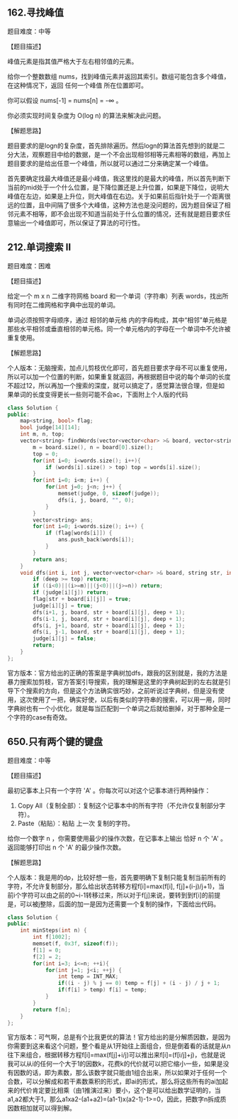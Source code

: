 ## 162.寻找峰值

题目难度：中等

【题目描述】

峰值元素是指其值严格大于左右相邻值的元素。

给你一个整数数组 nums，找到峰值元素并返回其索引。数组可能包含多个峰值，在这种情况下，返回 任何一个峰值 所在位置即可。

你可以假设 nums[-1] = nums[n] = -∞ 。

你必须实现时间复杂度为 O(log n) 的算法来解决此问题。

【解题思路】

题目要求的是logn的复杂度，首先排除遍历。然后logn的算法首先想到的就是二分大法，观察题目中给的数据，是一个不会出现相邻相等元素相等的数组，再加上题目要求的是给出任意一个峰值，所以就可以通过二分来确定某一个峰值。

首先要确定找最大峰值还是最小峰值，我这里找的是最大的峰值，所以首先判断下当前的mid处于一个什么位置，是下降位置还是上升位置，如果是下降位，说明大峰值在左边，如果是上升位，则大峰值在右边。关于如果前后指针处于一个距离很远的位置，且中间隔了很多个大峰值，这种方法也是没问题的，因为题目保证了相邻元素不相等，即不会出现不知道当前处于什么位置的情况，还有就是题目要求任意输出一个峰值即可，所以保证了算法的可行性。

## 212.单词搜索 II

题目难度：困难

【题目描述】

给定一个 m x n 二维字符网格 board 和一个单词（字符串）列表 words，找出所有同时在二维网格和字典中出现的单词。

单词必须按照字母顺序，通过 相邻的单元格 内的字母构成，其中“相邻”单元格是那些水平相邻或垂直相邻的单元格。同一个单元格内的字母在一个单词中不允许被重复使用。

【解题思路】

个人版本：无脑搜索，加点儿剪枝优化即可，首先题目要求字母不可以重复使用，所以可以加一个位置的判断，如果重复就返回，再根据题目中说的每个单词的长度不超过12，所以再加一个搜索的深度，就可以搞定了，感觉算法很合理，但是如果单词的长度变得更长一些则可能不会ac，下面附上个人版的代码

```c++
class Solution {
public:
    map<string, bool> flag;
    bool judge[14][14];
    int m, n, top;
    vector<string> findWords(vector<vector<char> >& board, vector<string>& words) {
        m = board.size(), n = board[0].size();
        top = 0;
        for(int i=0; i<words.size(); i++){
            if (words[i].size() > top) top = words[i].size();
        }
        for(int i=0; i<m; i++) {
            for(int j=0; j<n; j++) {
                memset(judge, 0, sizeof(judge));
                dfs(i, j, board, "", 0);
            }
        }
        vector<string> ans;
        for(int i=0; i<words.size(); i++) {
            if (flag[words[i]]) {
                ans.push_back(words[i]);
            }
        }
        return ans;
    }
    void dfs(int i, int j, vector<vector<char> >& board, string str, int deep) {
        if (deep >= top) return;
        if ((i<0)||(i>=m)||(j<0)||(j>=n)) return;
        if (judge[i][j]) return;
        flag[str + board[i][j]] = true;
        judge[i][j] = true;
        dfs(i+1, j, board, str + board[i][j], deep + 1);
        dfs(i-1, j, board, str + board[i][j], deep + 1);
        dfs(i, j+1, board, str + board[i][j], deep + 1);
        dfs(i, j-1, board, str + board[i][j], deep + 1);
        judge[i][j] = false;
        return;
    }
};
```

官方版本：官方给出的正确的答案是字典树加dfs，跟我的区别就是，我的方法是暴力搜索加剪枝，官方答案引导搜索，我的理解是这里的字典树起到的左右就是引导下个搜索的方向，但是这个方法确实很巧妙，之前听说过字典树，但是没有使用，这次使用了一把，确实好使，以后有类似的字符串的搜索，可以用一用，同时字典树也有一个小优化，就是每当匹配到一个单词之后就给删掉，对于那种全是一个字符的case有奇效。

## 650.只有两个键的键盘

题目难度：中等

【题目描述】

最初记事本上只有一个字符 'A' 。你每次可以对这个记事本进行两种操作：

1. Copy All（复制全部）：复制这个记事本中的所有字符（不允许仅复制部分字符）。
2. Paste（粘贴）：粘贴 上一次 复制的字符。

给你一个数字 n ，你需要使用最少的操作次数，在记事本上输出 恰好 n 个 'A' 。返回能够打印出 n 个 'A' 的最少操作次数。

【解题思路】

个人版本：我是用的dp，比较好想一些，首先要明确下复制只能复制当前所有的字符，不允许复制部分，那么给出状态转移方程f[i]=max(f[i], f[j]+(i-j)/j+1)，当前i个字符可以由之前的0~i-1转移过来，所以对于f[j]来说，要转到到f[i]的前提是，可以被j整除，后面的加一是因为还需要一个复制的操作，下面给出代码。

```c++
class Solution {
public:
    int minSteps(int n) {
        int f[1002];
        memset(f, 0x3f, sizeof(f));
        f[1] = 0;
        f[2] = 2;
        for(int i=3; i<=n; ++i){
            for(int j=1; j<i; ++j) {
                int temp = INT_MAX;
                if((i - j) % j == 0) temp = f[j] + (i - j) / j + 1;
                if(f[i] > temp) f[i] = temp; 
            }
        }
        return f[n];
    }
};
```

官方版本：可气啊，总是有个比我更优的算法！官方给出的是分解质因数，是因为你需要到这来看这个问题，整个看是从1开始往上面组合，但是倒着看的话就是从n往下来组合，根据转移方程f[i]=max(f[j]+i/j)可以推出来f[i]=(f[i/j]+j)，也就是说我可以从i的任何一个大于1的因数k，花费k的代价就可以把它缩小一些，如果是没有因数的话，即为素数，那么该数字就只能由1组合出来，所以如果对于任何一个合数，可以分解成和若干素数乘积的形式，即ai的形式，那么将这些所有的ai加起来的代价肯定要比相乘（由1推演过来）要小，这个是可以给出数学证明的，当a1,a2都大于1，那么a1xa2-(a1+a2)=(a1-1)x(a2-1)-1>=0，因此，把数字n拆成质因数相加就可以得到解。

